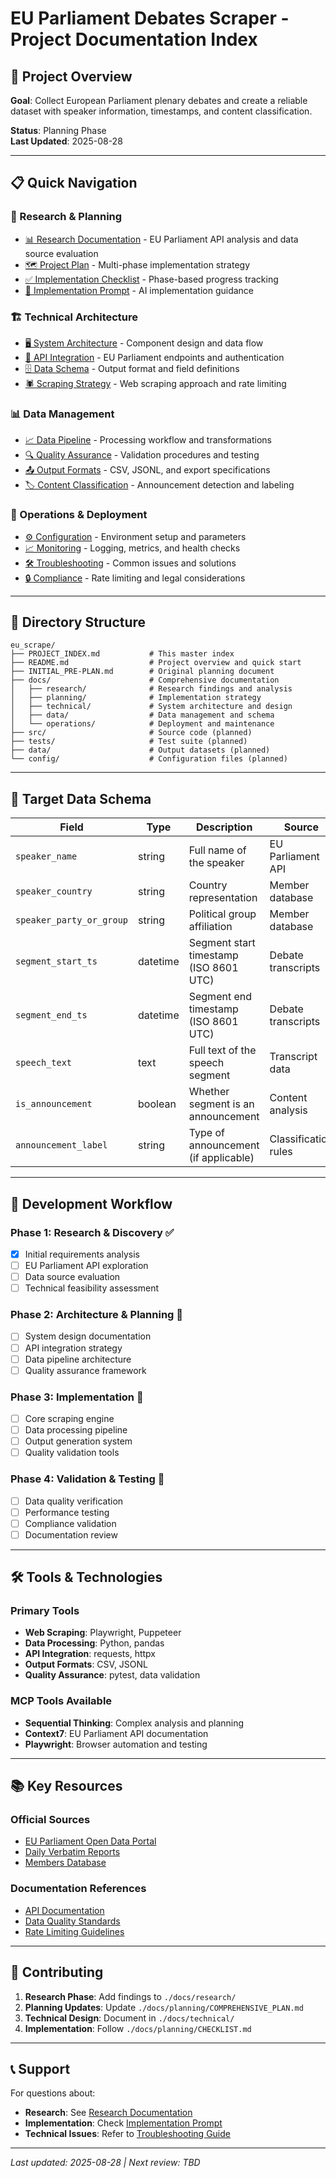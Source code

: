 # EU Parliament Debates Scraper - Project Documentation Index

## 🎯 Project Overview

**Goal**: Collect European Parliament plenary debates and create a reliable dataset with speaker information, timestamps, and content classification.

**Status**: Planning Phase  
**Last Updated**: 2025-08-28

---

## 📋 Quick Navigation

### 🔬 Research & Planning
- [📊 Research Documentation](./docs/research/README.md) - EU Parliament API analysis and data source evaluation
- [🗺️ Project Plan](./docs/planning/COMPREHENSIVE_PLAN.md) - Multi-phase implementation strategy
- [✅ Implementation Checklist](./docs/planning/CHECKLIST.md) - Phase-based progress tracking
- [🎯 Implementation Prompt](./docs/planning/IMPLEMENTATION_PROMPT.md) - AI implementation guidance

### 🏗️ Technical Architecture
- [🖥️ System Architecture](./docs/technical/ARCHITECTURE.md) - Component design and data flow
- [📡 API Integration](./docs/technical/API_INTEGRATION.md) - EU Parliament endpoints and authentication
- [🗄️ Data Schema](./docs/technical/DATA_SCHEMA.md) - Output format and field definitions
- [🕷️ Scraping Strategy](./docs/technical/SCRAPING_STRATEGY.md) - Web scraping approach and rate limiting

### 📊 Data Management
- [📈 Data Pipeline](./docs/data/PIPELINE.md) - Processing workflow and transformations
- [🔍 Quality Assurance](./docs/data/QUALITY_ASSURANCE.md) - Validation procedures and testing
- [📤 Output Formats](./docs/data/OUTPUT_FORMATS.md) - CSV, JSONL, and export specifications
- [🏷️ Content Classification](./docs/data/CLASSIFICATION.md) - Announcement detection and labeling

### 🚀 Operations & Deployment
- [⚙️ Configuration](./docs/operations/CONFIGURATION.md) - Environment setup and parameters
- [📈 Monitoring](./docs/operations/MONITORING.md) - Logging, metrics, and health checks
- [🛠️ Troubleshooting](./docs/operations/TROUBLESHOOTING.md) - Common issues and solutions
- [🔒 Compliance](./docs/operations/COMPLIANCE.md) - Rate limiting and legal considerations

---

## 📂 Directory Structure

```
eu_scrape/
├── PROJECT_INDEX.md           # This master index
├── README.md                  # Project overview and quick start
├── INITIAL_PRE-PLAN.md        # Original planning document
├── docs/                      # Comprehensive documentation
│   ├── research/              # Research findings and analysis
│   ├── planning/              # Implementation strategy
│   ├── technical/             # System architecture and design
│   ├── data/                  # Data management and schema
│   └── operations/            # Deployment and maintenance
├── src/                       # Source code (planned)
├── tests/                     # Test suite (planned)
├── data/                      # Output datasets (planned)
└── config/                    # Configuration files (planned)
```

---

## 🎯 Target Data Schema

| Field | Type | Description | Source |
|-------|------|-------------|---------|
| `speaker_name` | string | Full name of the speaker | EU Parliament API |
| `speaker_country` | string | Country representation | Member database |
| `speaker_party_or_group` | string | Political group affiliation | Member database |
| `segment_start_ts` | datetime | Segment start timestamp (ISO 8601 UTC) | Debate transcripts |
| `segment_end_ts` | datetime | Segment end timestamp (ISO 8601 UTC) | Debate transcripts |
| `speech_text` | text | Full text of the speech segment | Transcript data |
| `is_announcement` | boolean | Whether segment is an announcement | Content analysis |
| `announcement_label` | string | Type of announcement (if applicable) | Classification rules |

---

## 🔄 Development Workflow

### Phase 1: Research & Discovery ✅
- [x] Initial requirements analysis
- [ ] EU Parliament API exploration
- [ ] Data source evaluation
- [ ] Technical feasibility assessment

### Phase 2: Architecture & Planning 🔄
- [ ] System design documentation
- [ ] API integration strategy
- [ ] Data pipeline architecture
- [ ] Quality assurance framework

### Phase 3: Implementation 📅
- [ ] Core scraping engine
- [ ] Data processing pipeline
- [ ] Output generation system
- [ ] Quality validation tools

### Phase 4: Validation & Testing 📅
- [ ] Data quality verification
- [ ] Performance testing
- [ ] Compliance validation
- [ ] Documentation review

---

## 🛠️ Tools & Technologies

### Primary Tools
- **Web Scraping**: Playwright, Puppeteer
- **Data Processing**: Python, pandas
- **API Integration**: requests, httpx
- **Output Formats**: CSV, JSONL
- **Quality Assurance**: pytest, data validation

### MCP Tools Available
- **Sequential Thinking**: Complex analysis and planning
- **Context7**: EU Parliament API documentation
- **Playwright**: Browser automation and testing

---

## 📚 Key Resources

### Official Sources
- [EU Parliament Open Data Portal](https://data.europarl.europa.eu/)
- [Daily Verbatim Reports](https://europarl.europa.eu/plenary/en/debates-video.html)
- [Members Database](https://europarl.europa.eu/meps/en/directory-result)

### Documentation References
- [API Documentation](./docs/technical/API_INTEGRATION.md#endpoints)
- [Data Quality Standards](./docs/data/QUALITY_ASSURANCE.md#validation-rules)
- [Rate Limiting Guidelines](./docs/operations/COMPLIANCE.md#rate-limits)

---

## 🤝 Contributing

1. **Research Phase**: Add findings to `./docs/research/`
2. **Planning Updates**: Update `./docs/planning/COMPREHENSIVE_PLAN.md`
3. **Technical Design**: Document in `./docs/technical/`
4. **Implementation**: Follow `./docs/planning/CHECKLIST.md`

---

## 📞 Support

For questions about:
- **Research**: See [Research Documentation](./docs/research/README.md)
- **Implementation**: Check [Implementation Prompt](./docs/planning/IMPLEMENTATION_PROMPT.md)
- **Technical Issues**: Refer to [Troubleshooting Guide](./docs/operations/TROUBLESHOOTING.md)

---

*Last updated: 2025-08-28 | Next review: TBD*